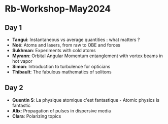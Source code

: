 # Rb-Workshop-May2024

## Day 1
- **Tangui**:	Instantaneous vs average quantities : what matters ?
- **Noé**:	Atoms and lasers, from raw to OBE and forces
- **Sukhman**:	Experiments with cold atoms
- **Myrann**:	Orbital Angular Momentum entanglement with vortex beams in hot vapor
- **Simon**:	Introduction to turbulence for opticians
- **Thibault**:	The fabulous mathematics of solitons

## Day 2
- **Quentin S**:	La physique atomique c'est fantastique - Atomic physics is fantastic
- **Alix**:	Propagation of pulses in dispersive media
- **Clara**:	Polarizing topics